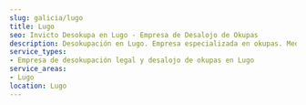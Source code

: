 ```yaml
---
slug: galicia/lugo
title: Lugo
seo: Invicto Desokupa en Lugo - Empresa de Desalojo de Okupas
description: Desokupación en Lugo. Empresa especializada en okupas. Mediación legal y desalojo express. Presupuesto gratuito.
service_types:
- Empresa de desokupación legal y desalojo de okupas en Lugo
service_areas:
- Lugo
location: Lugo
---
```

